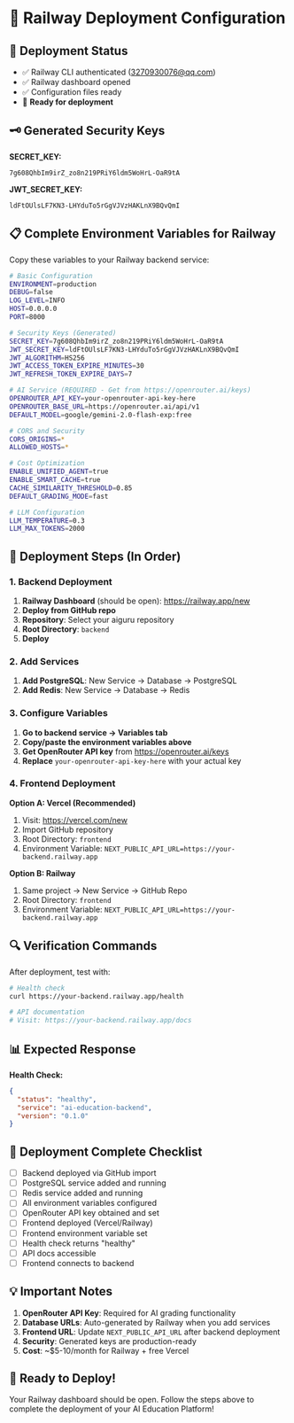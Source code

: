 # 🔧 Railway Deployment Configuration

## 🎯 Deployment Status
- ✅ Railway CLI authenticated (3270930076@qq.com)
- ✅ Railway dashboard opened
- ✅ Configuration files ready
- 🔄 **Ready for deployment**

## 🗝️ Generated Security Keys

**SECRET_KEY:**
```
7g608QhbIm9irZ_zo8n219PRiY6ldm5WoHrL-OaR9tA
```

**JWT_SECRET_KEY:**
```
ldFtOUlsLF7KN3-LHYduTo5rGgVJVzHAKLnX9BQvQmI
```

## 📋 Complete Environment Variables for Railway

Copy these variables to your Railway backend service:

```bash
# Basic Configuration
ENVIRONMENT=production
DEBUG=false
LOG_LEVEL=INFO
HOST=0.0.0.0
PORT=8000

# Security Keys (Generated)
SECRET_KEY=7g608QhbIm9irZ_zo8n219PRiY6ldm5WoHrL-OaR9tA
JWT_SECRET_KEY=ldFtOUlsLF7KN3-LHYduTo5rGgVJVzHAKLnX9BQvQmI
JWT_ALGORITHM=HS256
JWT_ACCESS_TOKEN_EXPIRE_MINUTES=30
JWT_REFRESH_TOKEN_EXPIRE_DAYS=7

# AI Service (REQUIRED - Get from https://openrouter.ai/keys)
OPENROUTER_API_KEY=your-openrouter-api-key-here
OPENROUTER_BASE_URL=https://openrouter.ai/api/v1
DEFAULT_MODEL=google/gemini-2.0-flash-exp:free

# CORS and Security
CORS_ORIGINS=*
ALLOWED_HOSTS=*

# Cost Optimization
ENABLE_UNIFIED_AGENT=true
ENABLE_SMART_CACHE=true
CACHE_SIMILARITY_THRESHOLD=0.85
DEFAULT_GRADING_MODE=fast

# LLM Configuration
LLM_TEMPERATURE=0.3
LLM_MAX_TOKENS=2000
```

## 🎯 Deployment Steps (In Order)

### 1. Backend Deployment
1. **Railway Dashboard** (should be open): https://railway.app/new
2. **Deploy from GitHub repo**
3. **Repository**: Select your aiguru repository
4. **Root Directory**: `backend`
5. **Deploy**

### 2. Add Services
1. **Add PostgreSQL**: New Service → Database → PostgreSQL
2. **Add Redis**: New Service → Database → Redis

### 3. Configure Variables
1. **Go to backend service → Variables tab**
2. **Copy/paste the environment variables above**
3. **Get OpenRouter API key** from https://openrouter.ai/keys
4. **Replace** `your-openrouter-api-key-here` with your actual key

### 4. Frontend Deployment
**Option A: Vercel (Recommended)**
1. Visit: https://vercel.com/new
2. Import GitHub repository
3. Root Directory: `frontend`
4. Environment Variable: `NEXT_PUBLIC_API_URL=https://your-backend.railway.app`

**Option B: Railway**
1. Same project → New Service → GitHub Repo
2. Root Directory: `frontend`
3. Environment Variable: `NEXT_PUBLIC_API_URL=https://your-backend.railway.app`

## 🔍 Verification Commands

After deployment, test with:

```bash
# Health check
curl https://your-backend.railway.app/health

# API documentation
# Visit: https://your-backend.railway.app/docs
```

## 📊 Expected Response

**Health Check:**
```json
{
  "status": "healthy",
  "service": "ai-education-backend",
  "version": "0.1.0"
}
```

## 🎉 Deployment Complete Checklist

- [ ] Backend deployed via GitHub import
- [ ] PostgreSQL service added and running
- [ ] Redis service added and running
- [ ] All environment variables configured
- [ ] OpenRouter API key obtained and set
- [ ] Frontend deployed (Vercel/Railway)
- [ ] Frontend environment variable set
- [ ] Health check returns "healthy"
- [ ] API docs accessible
- [ ] Frontend connects to backend

## 💡 Important Notes

1. **OpenRouter API Key**: Required for AI grading functionality
2. **Database URLs**: Auto-generated by Railway when you add services
3. **Frontend URL**: Update `NEXT_PUBLIC_API_URL` after backend deployment
4. **Security**: Generated keys are production-ready
5. **Cost**: ~$5-10/month for Railway + free Vercel

## 🚀 Ready to Deploy!

Your Railway dashboard should be open. Follow the steps above to complete the deployment of your AI Education Platform!
